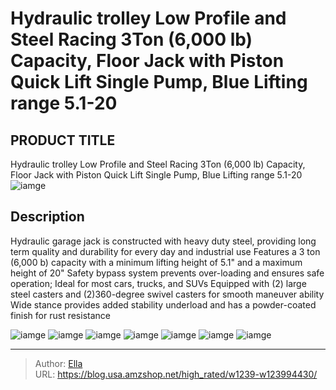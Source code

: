 # Hydraulic trolley Low Profile and Steel Racing 3Ton (6,000 lb) Capacity,  Floor Jack with Piston Quick Lift Single ​Pump, Blue Lifting range 5.1-20


## PRODUCT TITLE 

Hydraulic trolley Low Profile and Steel Racing 3Ton (6,000 lb) Capacity,  Floor Jack with Piston Quick Lift Single ​Pump, Blue Lifting range 5.1-20
![iamge](https://b2bfiles1.gigab2b.cn/image/wkseller/13869/20230523_5f49c581044d3a0bb133b711670d9831.jpg)

## Description

Hydraulic garage jack is constructed with heavy duty steel, providing long term quality and durability for every day and industrial use
Features a 3 ton (6,000 b) capacity with a minimum lifting height of 5.1&#34; and a maximum height of 20&#34;
Safety bypass system prevents over-loading and ensures safe operation; Ideal for most cars, trucks, and SUVs
Equipped with (2) large steel casters and (2)360-degree swivel casters for smooth maneuver ability
Wide stance provides added stability underload and has a powder-coated finish for rust resistance






![iamge](https://b2bfiles1.gigab2b.cn/image/wkseller/13869/20230602_4927c76b3ccba583d933ac0d4b32b6e3.jpg)
![iamge](https://b2bfiles1.gigab2b.cn/image/wkseller/13869/20230602_689b70dffe56893fb4d76b146bd44d25.jpg)
![iamge](https://b2bfiles1.gigab2b.cn/image/wkseller/13869/20230602_1d1c1ec883158c91aa536851d9710ed5.jpg)
![iamge](https://b2bfiles1.gigab2b.cn/image/wkseller/13869/20230602_6c05ca3b2effa11482aec53f144143c6.jpg)
![iamge](https://b2bfiles1.gigab2b.cn/image/wkseller/13869/20230602_1b9055bb0de0dff17979ff46dd3096ba.jpg)
![iamge](https://b2bfiles1.gigab2b.cn/image/wkseller/13869/20230602_9ee5686bd1c20724ed186b514803613e.jpg)
![iamge](https://b2bfiles1.gigab2b.cn/image/wkseller/13869/20230602_a42a774551aff79d914a866edd24bc46.jpg)


---

> Author: [Ella](https://blog.usa.amzshop.net/)  
> URL: https://blog.usa.amzshop.net/high_rated/w1239-w123994430/  

